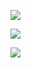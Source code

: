 ![](https://ws1.sinaimg.cn/large/006tNc79ly1fzm5juhik2j31bf0u0tsb.jpg)

![](https://ws4.sinaimg.cn/large/006tNc79ly1fzm5hi9tlmj31kj0u04qp.jpg)

![](https://ws1.sinaimg.cn/large/006tNc79ly1fzm5j2fkgfj31js0u07td.jpg)